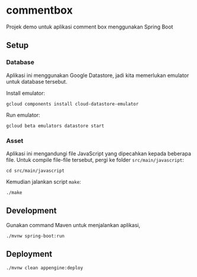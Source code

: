 # commentbox

Projek demo untuk aplikasi comment box menggunakan Spring Boot

## Setup

### Database

Aplikasi ini menggunakan Google Datastore, jadi kita memerlukan emulator untuk database tersebut.

Install emulator:
```
gcloud components install cloud-datastore-emulator
```

Run emulator:
```
gcloud beta emulators datastore start
```

### Asset

Aplikasi ini mengandungi file JavaScript yang dipecahkan kepada beberapa file.
Untuk compile file-file tersebut, pergi ke folder `src/main/javascript`:
```
cd src/main/javascript
```

Kemudian jalankan script `make`:
```
./make
```

## Development

Gunakan command Maven untuk menjalankan aplikasi,
```
./mvnw spring-boot:run
```

## Deployment
```
./mvnw clean appengine:deploy
```

